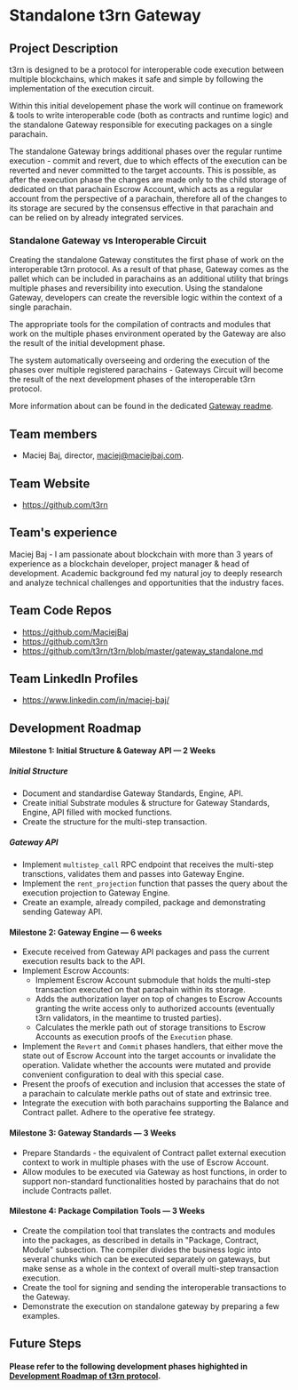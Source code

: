 # Standalone t3rn Gateway 

## Project Description
t3rn is designed to be a protocol for interoperable code execution between multiple blockchains, which makes it safe and simple by following the implementation of the execution circuit.

Within this initial developement phase the work will continue on framework & tools to write interoperable code (both as contracts and runtime logic) and the standalone Gateway responsible for executing packages on a single parachain.

The standalone Gateway brings additional phases over the regular runtime execution - commit and revert, due to which effects of the execution can be reverted and never committed to the target accounts. This is possible, as after the execution phase the changes are made only to the child storage of dedicated on that parachain Escrow Account, which acts as a regular account from the perspective of a parachain, therefore all of the changes to its storage are secured by the consensus effective in that parachain and can be relied on by already integrated services. 

### Standalone Gateway vs Interoperable Circuit
Creating the standalone Gateway constitutes the first phase of work on the interoperable t3rn protocol. As a result of that phase, Gateway comes as the pallet which can be included in parachains as an additional utility that brings multiple phases and reversibility into execution. Using the standalone Gateway, developers can create the reversible logic within the context of a single parachain.

The appropriate tools for the compilation of contracts and modules that work on the multiple phases environment operated by the Gateway are also the result of the initial development phase.  

The system automatically overseeing and ordering the execution of the phases over multiple registered parachains - Gateways Circuit will become the result of the next development phases of the interoperable t3rn protocol. 

More information about can be found in the dedicated [Gateway readme](https://github.com/t3rn/t3rn/blob/master/gateway_standalone.md).

## Team members
* Maciej Baj, director, maciej@maciejbaj.com.

## Team Website	
* https://github.com/t3rn

## Team's experience
Maciej Baj - I am passionate about blockchain with more than 3 years of experience as a blockchain developer, project manager & head of development. Academic background fed my natural joy to deeply research and analyze technical challenges and opportunities that the industry faces.

## Team Code Repos
* https://github.com/MaciejBaj
* https://github.com/t3rn
* https://github.com/t3rn/t3rn/blob/master/gateway_standalone.md

## Team LinkedIn Profiles
* https://www.linkedin.com/in/maciej-baj/

## Development Roadmap 

#### Milestone 1: Initial Structure & Gateway API — 2 Weeks
##### Initial Structure
- Document and standardise Gateway Standards, Engine, API.
- Create initial Substrate modules & structure for Gateway Standards, Engine, API filled with mocked functions.
- Create the structure for the multi-step transaction. 
##### Gateway API
- Implement `multistep_call` RPC endpoint that receives the multi-step transctions, validates them and passes into Gateway Engine.
- Implement the `rent_projection` function that passes the query about the execution projection to Gateway Engine. 
- Create an example, already compiled, package and demonstrating sending Gateway API.

#### Milestone 2: Gateway Engine — 6 weeks
- Execute received from Gateway API packages and pass the current execution results back to the API. 
- Implement Escrow Accounts:
    - Implement Escrow Account submodule that holds the multi-step transaction executed on that parachain within its storage.
    - Adds the authorization layer on top of changes to Escrow Accounts granting the write access only to authorized accounts (eventually t3rn validators, in the meantime to trusted parties).
    - Calculates the merkle path out of storage transitions to Escrow Accounts as execution proofs of the `Execution` phase.
- Implement the `Revert` and `Commit` phases handlers, that either move the state out of Escrow Account into the target accounts or invalidate the operation. Validate whether the accounts were mutated and provide convenient configuration to deal with this special case.
- Present the proofs of execution and inclusion that accesses the state of a parachain to calculate merkle paths out of state and extrinsic tree.
- Integrate the execution with both parachains supporting the Balance and Contract pallet. Adhere to the operative fee strategy.

#### Milestone 3: Gateway Standards — 3 Weeks
- Prepare Standards - the equivalent of Contract pallet external execution context to work in multiple phases with the use of Escrow Account.
- Allow modules to be executed via Gateway as host functions, in order to support non-standard functionalities hosted by parachains that do not include Contracts pallet.

#### Milestone 4: Package Compilation Tools — 3 Weeks
- Create the compilation tool that translates the contracts and modules into the packages, as described in details in "Package, Contract, Module" subsection. 
The compiler divides the business logic into several chunks which can be executed separately on gateways, but make sense as a whole in the context of overall multi-step transaction execution.
- Create the tool for signing and sending the interoperable transactions to the Gateway.
- Demonstrate the execution on standalone gateway by preparing a few examples.

## Future Steps 
#### Please refer to the following development phases highighted in [Development Roadmap of t3rn protocol](https://github.com/t3rn/t3rn#development-roadmap).
